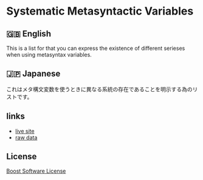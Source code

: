 # Systematic Metasyntactic Variables

## 🇬🇧 English

This is a list for that you can express the existence of different serieses when using metasyntax variables.

## 🇯🇵 Japanese

これはメタ構文変数を使うときに異なる系統の存在であることを明示する為のリストです。

## links

- [live site](https://wraith13.github.io/systematic-metasyntactic-variables/)
- [raw data](./data/)

## License

[Boost Software License](./LICENSE_1_0.txt)
